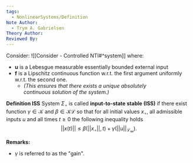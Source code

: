 ```yaml
---
tags:
  - NonlinearSystems/Definition
Note Author:
  - Trym A. Gabrielsen
Theory Author: 
Reviewed By:
---
```



Consider: ![[Consider - Controlled NTI#^system]]
where:
- $\boldsymbol{u}$ is a Lebesgue measurable essentially bounded external input
- $\boldsymbol{f}$ is a Lipschitz continuous function w.r.t. the first argument uniformly w.r.t. the second one. 
	- *(This ensures that there exists a unique absolutely continuous solution of the system.)*

**Definition ISS**
System $\Sigma_\circ$ is called **input-to-state stable (ISS)** if there exist function $\gamma \in \mathcal{K}$ and $\beta \in \mathcal{KL}$ so that for all initial values $x_\circ$, all admissible inputs $u$ and all times $t\geq0$ the following inequality holds
$$ ||x(t)|| \leq \beta(||x_\circ||,t) + \gamma(||u||_{\mathcal{L}_\infty}). $$

**Remarks:**
- $\gamma$ is referred to as the "gain".